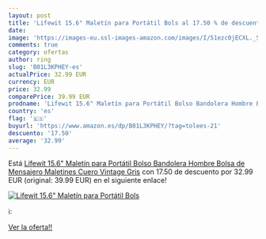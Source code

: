 ```yaml
---
layout: post
title: 'Lifewit 15.6" Maletín para Portátil Bols al 17.50 % de descuento'
date: 
image: 'https://images-eu.ssl-images-amazon.com/images/I/51ezc0jECXL._SL200_.jpg'
comments: true
category: ofertas
author: ring
slug: 'B01L3KPHEY-es'
actualPrice: 32.99 EUR
currency: EUR
price: 32.99
comparePrice: 39.99 EUR
prodname: 'Lifewit 15.6" Maletín para Portátil Bolso Bandolera Hombre Bolsa de Mensajero Maletines Cuero Vintage Gris'
country: 'es'
flag: '🇪🇸'
buyurl: 'https://www.amazon.es/dp/B01L3KPHEY/?tag=tolees-21'
descuento: '17.50'
average: '32.99'
---
```


Está [Lifewit 15.6" Maletín para Portátil Bolso Bandolera Hombre Bolsa de Mensajero Maletines Cuero Vintage Gris](https://www.amazon.es/dp/B01L3KPHEY/?tag=tolees-21) con 17.50 de descuento por 32.99 EUR (original: 39.99 EUR) en el siguiente enlace!

[![Lifewit 15.6" Maletín para Portátil Bols](https://images-eu.ssl-images-amazon.com/images/I/51ezc0jECXL._SL200_.jpg)](https://www.amazon.es/dp/B01L3KPHEY/?tag=tolees-21)

ℹ️:


[Ver la oferta!!](https://www.amazon.es/dp/B01L3KPHEY/?tag=tolees-21)

